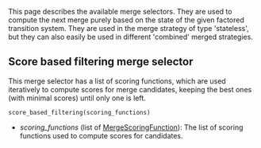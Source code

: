 

This page describes the available merge selectors. They are used to compute the next merge purely based on the state of the given factored transition system. They are used in the merge strategy of type 'stateless', but they can also easily be used in different 'combined' merged strategies.

## Score based filtering merge selector 

This merge selector has a list of scoring functions, which are used iteratively to compute scores for merge candidates, keeping the best ones (with minimal scores) until only one is left.

    score_based_filtering(scoring_functions)

* *scoring_functions* (list of [MergeScoringFunction](MergeScoringFunction.md)): The list of scoring functions used to compute scores for candidates.
